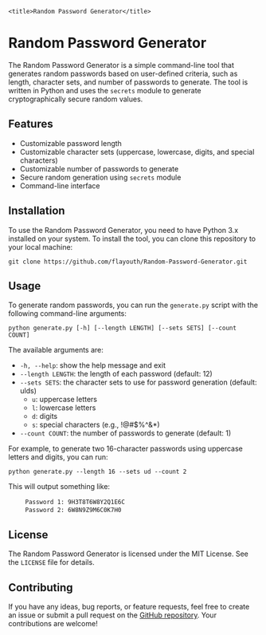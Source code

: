 	<title>Random Password Generator</title>
</head>
<body>
	<h1>Random Password Generator</h1>
	<p>The Random Password Generator is a simple command-line tool that generates random passwords based on user-defined criteria, such as length, character sets, and number of passwords to generate. The tool is written in Python and uses the <code>secrets</code> module to generate cryptographically secure random values.</p>
<h2>Features</h2>
<ul>
	<li>Customizable password length</li>
	<li>Customizable character sets (uppercase, lowercase, digits, and special characters)</li>
	<li>Customizable number of passwords to generate</li>
	<li>Secure random generation using <code>secrets</code> module</li>
	<li>Command-line interface</li>
</ul>

<h2>Installation</h2>
<p>To use the Random Password Generator, you need to have Python 3.x installed on your system. To install the tool, you can clone this repository to your local machine:</p>
<pre><code>git clone https://github.com/flayouth/Random-Password-Generator.git</code></pre>

<h2>Usage</h2>
<p>To generate random passwords, you can run the <code>generate.py</code> script with the following command-line arguments:</p>
<pre><code>python generate.py [-h] [--length LENGTH] [--sets SETS] [--count COUNT]</code></pre>

<p>The available arguments are:</p>
<ul>
	<li><code>-h, --help</code>: show the help message and exit</li>
	<li><code>--length LENGTH</code>: the length of each password (default: 12)</li>
	<li><code>--sets SETS</code>: the character sets to use for password generation (default: ulds)
		<ul>
			<li><code>u</code>: uppercase letters</li>
			<li><code>l</code>: lowercase letters</li>
			<li><code>d</code>: digits</li>
			<li><code>s</code>: special characters (e.g., !@#$%^&amp;*)</li>
		</ul>
	</li>
	<li><code>--count COUNT</code>: the number of passwords to generate (default: 1)</li>
</ul>

<p>For example, to generate two 16-character passwords using uppercase letters and digits, you can run:</p>
<pre><code>python generate.py --length 16 --sets ud --count 2</code></pre>

<p>This will output something like:</p>
<pre>
	<code>Password 1: 9H3T8T6W8Y2Q1E6C</code>
	<code>Password 2: 6W8N9Z9M6C0K7H0</code>
</pre>

<h2>License</h2>
<p>The Random Password Generator is licensed under the MIT License. See the <code>LICENSE</code> file for details.</p>

<h2>Contributing</h2>
<p>If you have any ideas, bug reports, or feature requests, feel free to create an issue or submit a pull request on the <a href="https://github.com/flayouth/Random-Password-Generator">GitHub repository</a>. Your contributions are welcome!</p>
